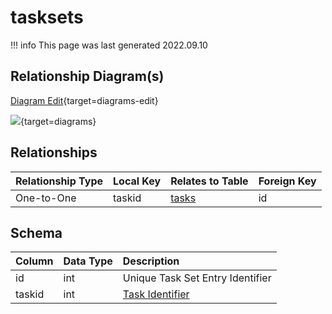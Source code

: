 # tasksets

!!! info
	This page was last generated 2022.09.10

## Relationship Diagram(s)

[Diagram Edit](https://mermaid.live/edit#eyJjb2RlIjoiZXJEaWFncmFtXG4gICAgdGFza3NldHMge1xuICAgICAgICBpbnR1bnNpZ25lZCB0YXNraWRcbiAgICB9XG4gICAgdGFza3Mge1xuICAgICAgICBpbnR1bnNpZ25lZCBpZFxuICAgICAgICB0aW55aW50IHR5cGVcbiAgICAgICAgaW50dW5zaWduZWQgZHpfdGVtcGxhdGVfaWRcbiAgICB9XG4gICAgdGFza3NldHMgfHwtLW97IHRhc2tzIDogT25lLXRvLU9uZVxuXG4iLCJtZXJtYWlkIjp7InRoZW1lIjoiZGVmYXVsdCJ9LCJ1cGRhdGVFZGl0b3IiOnRydWUsImF1dG9TeW5jIjp0cnVlLCJ1cGRhdGVEaWFncmFtIjp0cnVlfQ==){target=diagrams-edit}

[![](https://mermaid.ink/img/eyJjb2RlIjoiZXJEaWFncmFtXG4gICAgdGFza3NldHMge1xuICAgICAgICBpbnR1bnNpZ25lZCB0YXNraWRcbiAgICB9XG4gICAgdGFza3Mge1xuICAgICAgICBpbnR1bnNpZ25lZCBpZFxuICAgICAgICB0aW55aW50IHR5cGVcbiAgICAgICAgaW50dW5zaWduZWQgZHpfdGVtcGxhdGVfaWRcbiAgICB9XG4gICAgdGFza3NldHMgfHwtLW97IHRhc2tzIDogT25lLXRvLU9uZVxuXG4iLCJtZXJtYWlkIjp7InRoZW1lIjoiZGVmYXVsdCJ9LCJ1cGRhdGVFZGl0b3IiOnRydWUsImF1dG9TeW5jIjp0cnVlLCJ1cGRhdGVEaWFncmFtIjp0cnVlfQ==)](https://mermaid.ink/img/eyJjb2RlIjoiZXJEaWFncmFtXG4gICAgdGFza3NldHMge1xuICAgICAgICBpbnR1bnNpZ25lZCB0YXNraWRcbiAgICB9XG4gICAgdGFza3Mge1xuICAgICAgICBpbnR1bnNpZ25lZCBpZFxuICAgICAgICB0aW55aW50IHR5cGVcbiAgICAgICAgaW50dW5zaWduZWQgZHpfdGVtcGxhdGVfaWRcbiAgICB9XG4gICAgdGFza3NldHMgfHwtLW97IHRhc2tzIDogT25lLXRvLU9uZVxuXG4iLCJtZXJtYWlkIjp7InRoZW1lIjoiZGVmYXVsdCJ9LCJ1cGRhdGVFZGl0b3IiOnRydWUsImF1dG9TeW5jIjp0cnVlLCJ1cGRhdGVEaWFncmFtIjp0cnVlfQ==){target=diagrams}


## Relationships

| Relationship Type | Local Key | Relates to Table | Foreign Key |
| :--- | :--- | :--- | :--- |
| One-to-One | taskid | [tasks](../../schema/tasks/tasks.md) | id |


## Schema

| Column | Data Type | Description |
| :--- | :--- | :--- |
| id | int | Unique Task Set Entry Identifier |
| taskid | int | [Task Identifier](tasks.md) |

